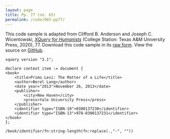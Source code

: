 ```yaml
---
layout: page
title: Pp. 77 (no. 65)
permalink: /code/065-pp77/
---
```


This code sample is adapted from Clifford B. Anderson and Joseph C. Wicentowski, 
[_XQuery for Humanists_](/) (College Station: Texas A&M University Press, 2020), 77. 
Download this code sample in its [raw form](/code/065-pp77/065-pp77.xq).
View the source on [GitHub](https://github.com/coding4humanists/xquery4humanists/blob/release/code/065-pp77/065-pp77.xq).

```xquery
xquery version "3.1";

declare context item := document {
<book>
    <title>Primo Levi: The Matter of a Life</title>
    <author>Berel Lang</author>
    <date year="2013">November 26, 2013</date>
    <publisher>
        <city>New Haven</city>
        <press>Yale University Press</press>
    </publisher>
    <identifier type="ISBN-10">0300137230</identifier>
    <identifier type="ISBN-13">978-0300137231</identifier>
</book>
};

/book/identifier/fn:string-length(fn:replace(.,"-", ""))
```  
